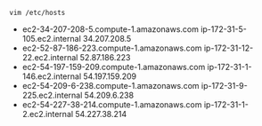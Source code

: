 `vim /etc/hosts`

* ec2-34-207-208-5.compute-1.amazonaws.com		ip-172-31-5-105.ec2.internal	34.207.208.5
* ec2-52-87-186-223.compute-1.amazonaws.com		ip-172-31-12-22.ec2.internal	52.87.186.223
* ec2-54-197-159-209.compute-1.amazonaws.com		ip-172-31-1-146.ec2.internal	54.197.159.209
* ec2-54-209-6-238.compute-1.amazonaws.com		ip-172-31-9-225.ec2.internal	54.209.6.238
* ec2-54-227-38-214.compute-1.amazonaws.com		ip-172-31-1-2.ec2.internal	54.227.38.214

